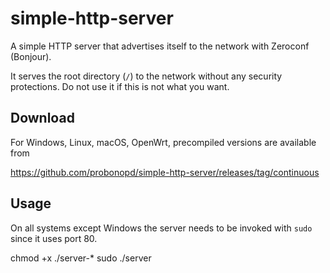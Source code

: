 # simple-http-server

A simple HTTP server that advertises itself to the network with Zeroconf (Bonjour).

It serves the root directory (`/`) to the network without any security protections. Do not use it if this is not what you want.

## Download

For Windows, Linux, macOS, OpenWrt, precompiled versions are available from

https://github.com/probonopd/simple-http-server/releases/tag/continuous

## Usage

On all systems except Windows the server needs to be invoked with `sudo` since it uses port 80.

chmod +x ./server-*
sudo ./server
